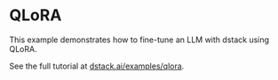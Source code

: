 # QLoRA

This example demonstrates how to fine-tune an LLM with dstack using QLoRA.

See the full tutorial at [dstack.ai/examples/qlora](https://dstack.ai/qlora).